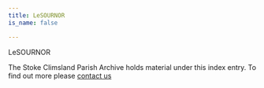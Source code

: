 ```yaml
---
title: LeSOURNOR
is_name: false

---
```


LeSOURNOR


The Stoke Climsland Parish Archive holds material under this index entry. To find out more please [contact us](/contact/)
